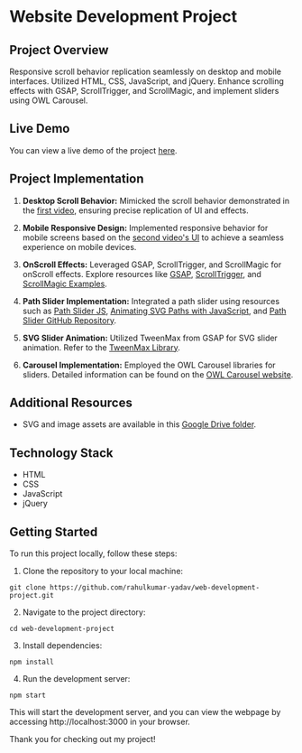 # Website Development Project

## Project Overview

Responsive scroll behavior replication seamlessly on desktop and mobile interfaces. Utilized HTML, CSS, JavaScript, and jQuery. Enhance scrolling effects with GSAP, ScrollTrigger, and ScrollMagic, and implement sliders using OWL Carousel.

## Live Demo

You can view a live demo of the project [here](https://websitedevelopment-project.netlify.app/).

## Project Implementation

1. **Desktop Scroll Behavior:** Mimicked the scroll behavior demonstrated in the [first video](https://drive.google.com/file/d/1wJRYx5M0ZGrIOFzHlas-GHLOwxFr_Wq5/view?usp=sharing), ensuring precise replication of UI and effects.

2. **Mobile Responsive Design:** Implemented responsive behavior for mobile screens based on the [second video's UI](https://drive.google.com/file/d/1OZVhnkSiqYy1beWHqQ6WWnYjMfEGBpMD/view?usp=sharing) to achieve a seamless experience on mobile devices.

3. **OnScroll Effects:** Leveraged GSAP, ScrollTrigger, and ScrollMagic for onScroll effects. Explore resources like [GSAP](https://greensock.com/gsap/), [ScrollTrigger](https://greensock.com/scrolltrigger/), and [ScrollMagic Examples](https://scrollmagic.io/examples/index.html).

4. **Path Slider Implementation:** Integrated a path slider using resources such as [Path Slider JS](https://www.cssscript.com/fancy-svg-path-slider-path-slider-js/), [Animating SVG Paths with JavaScript](https://scotch.io/tutorials/animating-more-elements-along-svg-paths-with-javascript-part-2909), and [Path Slider GitHub Repository](https://github.com/lmgonzalves/path-slider).

5. **SVG Slider Animation:** Utilized TweenMax from GSAP for SVG slider animation. Refer to the [TweenMax Library](https://cdnjs.com/libraries/gsap/2.1.3).

6. **Carousel Implementation:** Employed the OWL Carousel libraries for sliders. Detailed information can be found on the [OWL Carousel website](https://owlcarousel2.github.io/OwlCarousel2/).

## Additional Resources

- SVG and image assets are available in this [Google Drive folder](https://drive.google.com/drive/folders/1YqbQJhDS0Voiaq-Ii-Dr6A7l7eRMchBb?usp=sharing).

## Technology Stack

- HTML
- CSS
- JavaScript
- jQuery

## Getting Started

To run this project locally, follow these steps:

1. Clone the repository to your local machine:

```
git clone https://github.com/rahulkumar-yadav/web-development-project.git
```

2. Navigate to the project directory:

```
cd web-development-project
```

3. Install dependencies:

```
npm install
```

4. Run the development server:

```
npm start
```

This will start the development server, and you can view the webpage by accessing http://localhost:3000 in your browser.

Thank you for checking out my project!
